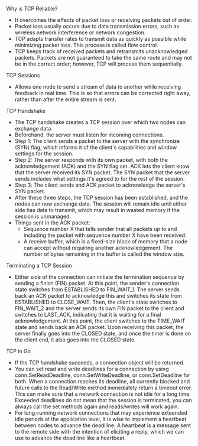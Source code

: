 Why is TCP Reliable?
- It overcomes the effects of packet loss or receiving packets out of order.
- Packet loss usually occurs due to data transmission errors, such as wireless
network interference or network congestion.
- TCP adapts transfer rates to transmit data as quickly as possible while
minimizing packet loss. This process is called flow control.
- TCP keeps track of received packets and retransmits unacknowledged packets.
Packets are not guaranteed to take the same route and may not be in the correct
order; however, TCP will process them sequentially.

TCP Sessions
- Allows one node to send a stream of data to another while receiving feedback
in real time. This is so that errors can be corrected right away, rather than
after the entire stream is sent.

TCP Handshake
- The TCP handshake creates a TCP session over which two nodes can exchange data.
- Beforehand, the server must listen for incoming connections.
- Step 1: The client sends a packet to the server with the synchronize (SYN)
flag, which informs it of the client's capabilities and window settings for the
session.
- Step 2: The server responds with its own packet, with both the acknowledgement
(ACK) and the SYN flag set. ACK lets the client know that the server received
its SYN packet. The SYN packet that the server sends includes what settings
it's agreed to for the rest of the session.
- Step 3: The client sends and ACK packet to acknowledge the server's SYN
packet.
- After these three steps, the TCP session has been established, and the nodes
can now exchange data. The session will remain idle until either side has
data to transmit, which may result in wasted memory if the session is unmanaged.
- Things sent in the ACK packet:
  - Sequence number X that tells sender that all packets up to and including
  the packet with sequence number X have been received.
  - A receive buffer, which is a fixed-size block of memory that a node
  can accept without requiring another acknowledgement. The number of bytes
  remaining in the buffer is called the window size.

Terminating a TCP Session
- Either side of the connection can initiate the termination sequence by
sending a finish (FIN) packet. At this point, the sender's connection state
switches from ESTABLISHED to FIN_WAIT_1. The server sends back an ACK packet
to acknowledge this and switches its state from ESTABLISHED to CLOSE_WAIT. Then, the client's state switches to FIN_WAIT_2 and the server sends its own FIN
packet to the client and switches to LAST_ACK, indicating that it is waiting
for a final acknowledgement. At this point, the client switches to the TIME_WAIT state and sends back an ACK packet. Upon receiving this packet, the
server finally goes into the CLOSED state, and once the timer is done on the
client end, it also goes into the CLOSED state.

TCP in Go
- If the TCP handshake succeeds, a connection object will be returned.
- You can set read and write deadlines for a connection by using conn.SetReadDeadline, conn.SetWriteDeadline, or conn.SetDeadline for both. When a connection reaches its deadline, all currently blocked and future calls to the Read/Write
method immediately return a timeout error. This can make sure that a network connection is not idle for a long time. Exceeded deadlines do not mean that the session is terminated, you can always call the set methods again and reads/writes
will work again.
- For long-running network connections that may experience exteended idle periods at the application level, it is wise to implement a heartbeat between nodes to advance the deadlline. A heartbeat is a message sent to the remote side with the intention of eliciting a reply, which we can use to advance the deadlline like a heartbeat.